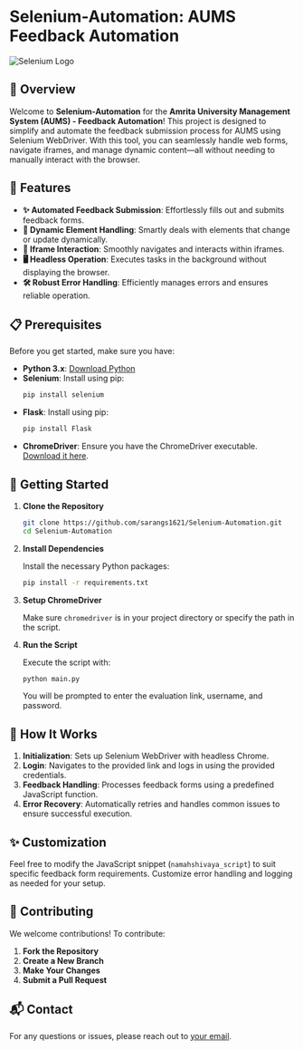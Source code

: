 # Selenium-Automation: AUMS Feedback Automation

![Selenium Logo](https://www.selenium.dev/images/selenium_logo_square_green.png)

## 🚀 Overview

Welcome to **Selenium-Automation** for the **Amrita University Management System (AUMS) - Feedback Automation**! This project is designed to simplify and automate the feedback submission process for AUMS using Selenium WebDriver. With this tool, you can seamlessly handle web forms, navigate iframes, and manage dynamic content—all without needing to manually interact with the browser.

## 🌟 Features

- **✨ Automated Feedback Submission**: Effortlessly fills out and submits feedback forms.
- **🔄 Dynamic Element Handling**: Smartly deals with elements that change or update dynamically.
- **🔲 Iframe Interaction**: Smoothly navigates and interacts within iframes.
- **🖥️ Headless Operation**: Executes tasks in the background without displaying the browser.
- **🛠️ Robust Error Handling**: Efficiently manages errors and ensures reliable operation.

## 📋 Prerequisites

Before you get started, make sure you have:

- **Python 3.x**: [Download Python](https://www.python.org/downloads/)
- **Selenium**: Install using pip:
  ```bash
  pip install selenium
  ```
- **Flask**: Install using pip:
  ```bash
  pip install Flask
  ```
- **ChromeDriver**: Ensure you have the ChromeDriver executable. [Download it here](https://sites.google.com/chromium.org/driver/).

## 🚀 Getting Started

1. **Clone the Repository**

   ```bash
   git clone https://github.com/sarangs1621/Selenium-Automation.git
   cd Selenium-Automation
   ```

2. **Install Dependencies**

   Install the necessary Python packages:

   ```bash
   pip install -r requirements.txt
   ```

3. **Setup ChromeDriver**

   Make sure `chromedriver` is in your project directory or specify the path in the script.

4. **Run the Script**

   Execute the script with:

   ```bash
   python main.py
   ```

   You will be prompted to enter the evaluation link, username, and password.

## 🔧 How It Works

1. **Initialization**: Sets up Selenium WebDriver with headless Chrome.
2. **Login**: Navigates to the provided link and logs in using the provided credentials.
3. **Feedback Handling**: Processes feedback forms using a predefined JavaScript function.
4. **Error Recovery**: Automatically retries and handles common issues to ensure successful execution.

## ✨ Customization

Feel free to modify the JavaScript snippet (`namahshivaya_script`) to suit specific feedback form requirements. Customize error handling and logging as needed for your setup.

## 🤝 Contributing

We welcome contributions! To contribute:

1. **Fork the Repository**
2. **Create a New Branch**
3. **Make Your Changes**
4. **Submit a Pull Request**

## 📬 Contact

For any questions or issues, please reach out to [your email](mailto:sarangsnair1621@gmail.com).
